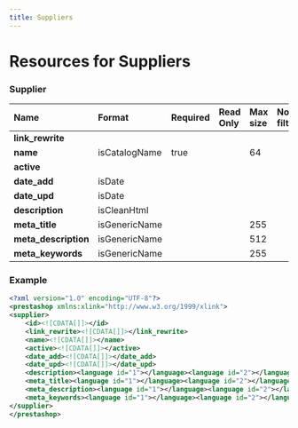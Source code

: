 ```yaml
---
title: Suppliers
---
```


# Resources for Suppliers

### Supplier

|         Name         |    Format     | Required | Read Only | Max size | Not filterable | Description |
| :------------------- | :------------ | :------- | :-------- | :------- | :------------- | :---------- |
| **link_rewrite**     |               |          |           |          |                |             |
| **name**             | isCatalogName | true     |           | 64       |                |             |
| **active**           |               |          |           |          |                |             |
| **date_add**         | isDate        |          |           |          |                |             |
| **date_upd**         | isDate        |          |           |          |                |             |
| **description**      | isCleanHtml   |          |           |          |                |             |
| **meta_title**       | isGenericName |          |           | 255      |                |             |
| **meta_description** | isGenericName |          |           | 512      |                |             |
| **meta_keywords**    | isGenericName |          |           | 255      |                |             |


### Example

```xml
<?xml version="1.0" encoding="UTF-8"?>
<prestashop xmlns:xlink="http://www.w3.org/1999/xlink">
<supplier>
	<id><![CDATA[]]></id>
	<link_rewrite><![CDATA[]]></link_rewrite>
	<name><![CDATA[]]></name>
	<active><![CDATA[]]></active>
	<date_add><![CDATA[]]></date_add>
	<date_upd><![CDATA[]]></date_upd>
	<description><language id="1"></language><language id="2"></language></description>
	<meta_title><language id="1"></language><language id="2"></language></meta_title>
	<meta_description><language id="1"></language><language id="2"></language></meta_description>
	<meta_keywords><language id="1"></language><language id="2"></language></meta_keywords>
</supplier>
</prestashop>
```

